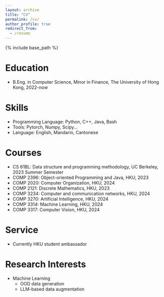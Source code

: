 ```yaml
---
layout: archive
title: "CV"
permalink: /cv/
author_profile: true
redirect_from:
  - /resume
---
```


{% include base_path %}

Education
======
* B.Eng. in Computer Science, Minor in Finance, The University of Hong Kong, 2022-now

<!-- Work experience
======
* Spring 2024: Academic Pages Collaborator
  * Github University
  * Duties includes: Updates and improvements to template
  * Supervisor: The Users

* Fall 2015: Research Assistant
  * Github University
  * Duties included: Merging pull requests
  * Supervisor: Professor Hub

* Summer 2015: Research Assistant
  * Github University
  * Duties included: Tagging issues
  * Supervisor: Professor Git -->
  
Skills
======

* Programming Language: Python, C++, Java, Bash
* Tools: Pytorch, Numpy, Scipy...
* Language: English, Mandarin, Cantonese

<!-- Publications
======
  <ul>{% for post in site.publications reversed %}
    {% include archive-single-cv.html %}
  {% endfor %}</ul>
  
Talks
======
  <ul>{% for post in site.talks reversed %}
    {% include archive-single-talk-cv.html  %}
  {% endfor %}</ul>
  
Teaching
======
  <ul>{% for post in site.teaching reversed %}
    {% include archive-single-cv.html %}
  {% endfor %}</ul> -->

Courses
======

+ CS 61BL: Data structure and programming methodology, UC Berkeley, 2023 Summer Semester
+ COMP 2396: Object-oriented Programming and Java, HKU, 2023
+ COMP 2020: Computer Organization, HKU, 2024
+ COMP 2121: Discrete Mathematics, HKU, 2023
+ COMP 3234: Computer and communication networks, HKU, 2024
+ COMP 3270: Artificial Intelligence, HKU, 2024
+ COMP 3314: Machine Learning, HKU, 2024
+ COMP 3317: Computer Vision, HKU, 2024


Service
======
* Currently HKU student ambassador

Research Interests
======
* Machine Learning
  + OOD data generation
  + LLM-based data augmentation